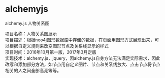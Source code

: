 # alchemyjs
alchemy.js 人物关系图

项目名称：人物关系图展示   
项目描述：根据neo4j图形数据库中存储的数据，在页面用图形方式展现出来，可以根据自定义规则来改变图形节点及关系线显示的样式   
项目时间：2016年10月第一版，2017年3月定版   
实现技术：alchemy.js，jquery，因alchemy.js自身方法无法满足实际需求，因此改写和添加部分方法，如节点用自定义图片、节点和关系线放大、点击节点将节点相关的人之间全部高亮等等。
